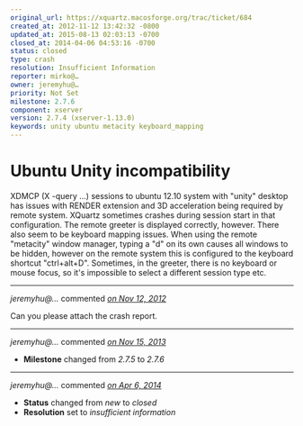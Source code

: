 ```yaml
---
original_url: https://xquartz.macosforge.org/trac/ticket/684
created_at: 2012-11-12 13:42:32 -0800
updated_at: 2015-08-13 02:03:13 -0700
closed_at: 2014-04-06 04:53:16 -0700
status: closed
type: crash
resolution: Insufficient Information
reporter: mirko@…
owner: jeremyhu@…
priority: Not Set
milestone: 2.7.6
component: xserver
version: 2.7.4 (xserver-1.13.0)
keywords: unity ubuntu metacity keyboard_mapping
---
```


Ubuntu Unity incompatibility
============================


XDMCP (X -query ...) sessions to ubuntu 12.10 system with "unity" desktop has issues with RENDER extension and 3D acceleration being required by remote system. XQuartz sometimes crashes during session start in that configuration. The remote greeter is displayed correctly, however.
There also seem to be keyboard mapping issues. When using the remote "metacity" window manager, typing a "d" on its own causes all windows to be hidden, however on the remote system this is configured to the keyboard shortcut "ctrl+alt+D".
Sometimes, in the greeter, there is no keyboard or mouse focus, so it's impossible to select a different session type etc.



---

*jeremyhu@…* commented *[on Nov 12, 2012](https://xquartz.macosforge.org/trac/ticket/684#comment:1 "November 12, 2012 at 4:17 PM PST")*

Can you please attach the crash report.



---

*jeremyhu@…* commented *[on Nov 15, 2013](https://xquartz.macosforge.org/trac/ticket/684#comment:2 "November 15, 2013 at 10:27 AM PST")*

-   **Milestone** changed from *2.7.5* to *2.7.6*



---

*jeremyhu@…* commented *[on Apr 6, 2014](https://xquartz.macosforge.org/trac/ticket/684#comment:3 "April 6, 2014 at 4:53 AM PDT")*

-   **Status** changed from *new* to *closed*
-   **Resolution** set to *insufficient information*



